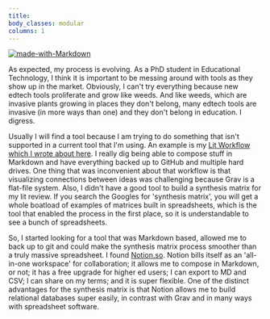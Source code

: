 ```yaml
---
title: 
body_classes: modular
columns: 1
---
```


[![made-with-Markdown](https://img.shields.io/badge/Made%20with-Markdown-1f425f.svg)](http://commonmark.org)

As expected, my process is evolving. As a PhD student in Educational Technology, I think it is important to be messing around with tools as they show up in the market. Obviously, I can't try everything because new edtech tools proliferate and grow like weeds. And like weeds, which are invasive plants growing in places they don't belong, many edtech tools are invasive (in more ways than one) and they don't belong in education. I digress.

Usually I will find a tool because I am trying to do something that isn't supported in a current tool that I'm using. An example is my [Lit Workflow which I wrote about here](https://madland.ca/blog/lit-workflow). I really dig being able to compose stuff in Markdown and have everything backed up to GitHub and multiple hard drives. One thing that was inconvenient about that workflow is that visualizing connections between ideas was challenging because Grav is a flat-file system. Also, I didn't have a good tool to build a synthesis matrix for my lit review. If you search the Googles for 'synthesis matrix', you will get a whole boatload of examples of matrices built in spreadsheets, which is the tool that enabled the process in the first place, so it is understandable to see a bunch of spreadsheets.

So, I started looking for a tool that was Markdown based, allowed me to back up to git and could make the synthesis matrix process smoother than a truly massive spreadsheet. I found [Notion.so](https://notion.so). Notion bills itself as an 'all-in-one workspace' for collaboration; it allows me to compose in Markdown, or not; it has a free upgrade for higher ed users; I can export to MD and CSV; I can share on my terms; and it is super flexible. One of the distinct advantages for the synthesis matrix is that Notion allows me to build relational databases super easily, in contrast with Grav and in many ways with spreadsheet software.
